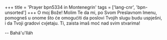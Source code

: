 +++
title = 'Prayer bpn5334 in Montenegrin'
tags = ['lang-cnr', 'bpn-unsorted']
+++
O moj Bože! Molim Te da mi, po Svom Preslavnom Imenu, pomogneš u onome što će omogućiti da poslovi Tvojih slugu budu uspješni, i da Tvoji gradovi cvjetaju. Ti, zaista imaš moć nad svim stvarima!

-- Bahá'u'lláh
